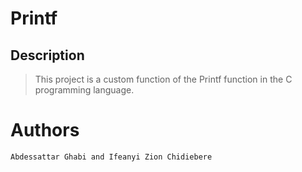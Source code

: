 # Printf
## Description

> This project is a custom function of the Printf function in the C programming language.

# Authors
`Abdessattar Ghabi and Ifeanyi Zion Chidiebere`
